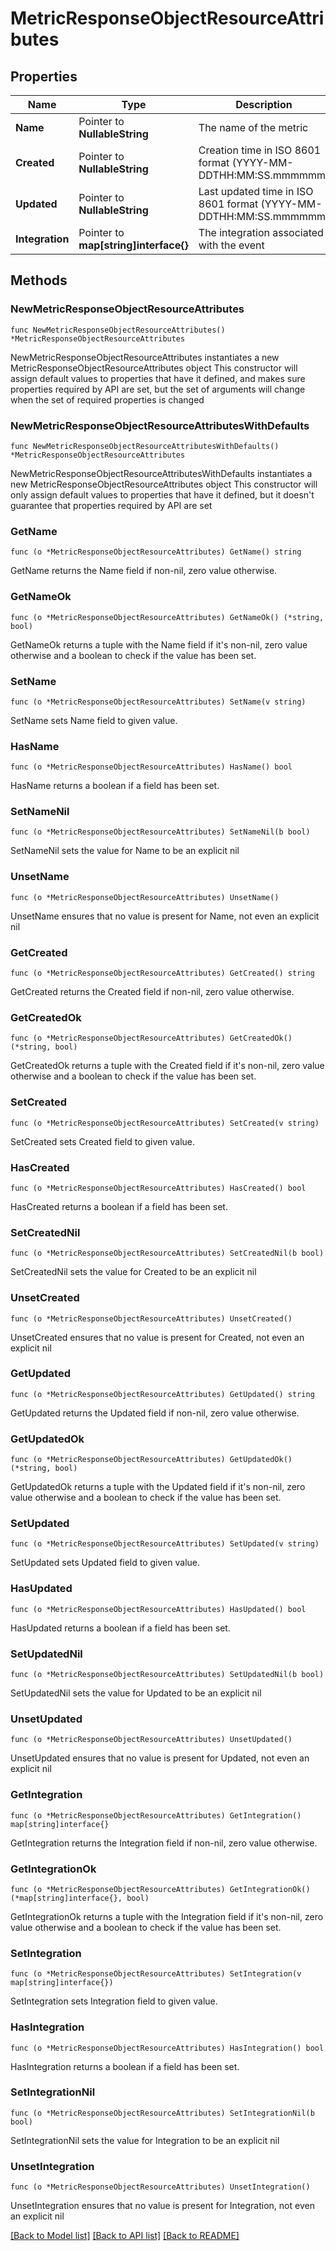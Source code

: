 # MetricResponseObjectResourceAttributes

## Properties

Name | Type | Description | Notes
------------ | ------------- | ------------- | -------------
**Name** | Pointer to **NullableString** | The name of the metric | [optional] 
**Created** | Pointer to **NullableString** | Creation time in ISO 8601 format (YYYY-MM-DDTHH:MM:SS.mmmmmm) | [optional] 
**Updated** | Pointer to **NullableString** | Last updated time in ISO 8601 format (YYYY-MM-DDTHH:MM:SS.mmmmmm) | [optional] 
**Integration** | Pointer to **map[string]interface{}** | The integration associated with the event | [optional] 

## Methods

### NewMetricResponseObjectResourceAttributes

`func NewMetricResponseObjectResourceAttributes() *MetricResponseObjectResourceAttributes`

NewMetricResponseObjectResourceAttributes instantiates a new MetricResponseObjectResourceAttributes object
This constructor will assign default values to properties that have it defined,
and makes sure properties required by API are set, but the set of arguments
will change when the set of required properties is changed

### NewMetricResponseObjectResourceAttributesWithDefaults

`func NewMetricResponseObjectResourceAttributesWithDefaults() *MetricResponseObjectResourceAttributes`

NewMetricResponseObjectResourceAttributesWithDefaults instantiates a new MetricResponseObjectResourceAttributes object
This constructor will only assign default values to properties that have it defined,
but it doesn't guarantee that properties required by API are set

### GetName

`func (o *MetricResponseObjectResourceAttributes) GetName() string`

GetName returns the Name field if non-nil, zero value otherwise.

### GetNameOk

`func (o *MetricResponseObjectResourceAttributes) GetNameOk() (*string, bool)`

GetNameOk returns a tuple with the Name field if it's non-nil, zero value otherwise
and a boolean to check if the value has been set.

### SetName

`func (o *MetricResponseObjectResourceAttributes) SetName(v string)`

SetName sets Name field to given value.

### HasName

`func (o *MetricResponseObjectResourceAttributes) HasName() bool`

HasName returns a boolean if a field has been set.

### SetNameNil

`func (o *MetricResponseObjectResourceAttributes) SetNameNil(b bool)`

 SetNameNil sets the value for Name to be an explicit nil

### UnsetName
`func (o *MetricResponseObjectResourceAttributes) UnsetName()`

UnsetName ensures that no value is present for Name, not even an explicit nil
### GetCreated

`func (o *MetricResponseObjectResourceAttributes) GetCreated() string`

GetCreated returns the Created field if non-nil, zero value otherwise.

### GetCreatedOk

`func (o *MetricResponseObjectResourceAttributes) GetCreatedOk() (*string, bool)`

GetCreatedOk returns a tuple with the Created field if it's non-nil, zero value otherwise
and a boolean to check if the value has been set.

### SetCreated

`func (o *MetricResponseObjectResourceAttributes) SetCreated(v string)`

SetCreated sets Created field to given value.

### HasCreated

`func (o *MetricResponseObjectResourceAttributes) HasCreated() bool`

HasCreated returns a boolean if a field has been set.

### SetCreatedNil

`func (o *MetricResponseObjectResourceAttributes) SetCreatedNil(b bool)`

 SetCreatedNil sets the value for Created to be an explicit nil

### UnsetCreated
`func (o *MetricResponseObjectResourceAttributes) UnsetCreated()`

UnsetCreated ensures that no value is present for Created, not even an explicit nil
### GetUpdated

`func (o *MetricResponseObjectResourceAttributes) GetUpdated() string`

GetUpdated returns the Updated field if non-nil, zero value otherwise.

### GetUpdatedOk

`func (o *MetricResponseObjectResourceAttributes) GetUpdatedOk() (*string, bool)`

GetUpdatedOk returns a tuple with the Updated field if it's non-nil, zero value otherwise
and a boolean to check if the value has been set.

### SetUpdated

`func (o *MetricResponseObjectResourceAttributes) SetUpdated(v string)`

SetUpdated sets Updated field to given value.

### HasUpdated

`func (o *MetricResponseObjectResourceAttributes) HasUpdated() bool`

HasUpdated returns a boolean if a field has been set.

### SetUpdatedNil

`func (o *MetricResponseObjectResourceAttributes) SetUpdatedNil(b bool)`

 SetUpdatedNil sets the value for Updated to be an explicit nil

### UnsetUpdated
`func (o *MetricResponseObjectResourceAttributes) UnsetUpdated()`

UnsetUpdated ensures that no value is present for Updated, not even an explicit nil
### GetIntegration

`func (o *MetricResponseObjectResourceAttributes) GetIntegration() map[string]interface{}`

GetIntegration returns the Integration field if non-nil, zero value otherwise.

### GetIntegrationOk

`func (o *MetricResponseObjectResourceAttributes) GetIntegrationOk() (*map[string]interface{}, bool)`

GetIntegrationOk returns a tuple with the Integration field if it's non-nil, zero value otherwise
and a boolean to check if the value has been set.

### SetIntegration

`func (o *MetricResponseObjectResourceAttributes) SetIntegration(v map[string]interface{})`

SetIntegration sets Integration field to given value.

### HasIntegration

`func (o *MetricResponseObjectResourceAttributes) HasIntegration() bool`

HasIntegration returns a boolean if a field has been set.

### SetIntegrationNil

`func (o *MetricResponseObjectResourceAttributes) SetIntegrationNil(b bool)`

 SetIntegrationNil sets the value for Integration to be an explicit nil

### UnsetIntegration
`func (o *MetricResponseObjectResourceAttributes) UnsetIntegration()`

UnsetIntegration ensures that no value is present for Integration, not even an explicit nil

[[Back to Model list]](../README.md#documentation-for-models) [[Back to API list]](../README.md#documentation-for-api-endpoints) [[Back to README]](../README.md)


